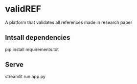 # validREF
A platform that validates all references made in research paper

## Intsall dependencies
pip install requirements.txt

## Serve
streamlit run app.py
